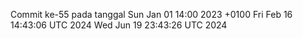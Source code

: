 Commit ke-55 pada tanggal Sun Jan 01 14:00 2023 +0100
Fri Feb 16 14:43:06 UTC 2024
Wed Jun 19 23:43:26 UTC 2024
